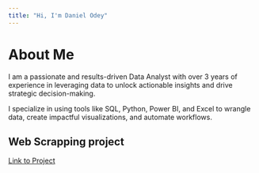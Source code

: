 ```yaml
---
title: "Hi, I'm Daniel Odey"
---
```


# About Me
I am a passionate and results-driven Data Analyst with over 3 years of experience in leveraging data to unlock actionable insights and drive strategic decision-making.

I specialize in using tools like SQL, Python, Power BI, and Excel to wrangle data, create impactful visualizations, and automate workflows.


## Web Scrapping project
[Link to Project](https://github.com/danielodey/player-data-scrapper)
